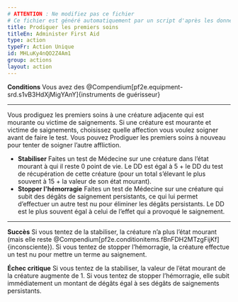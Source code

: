 ```yaml
---
# ATTENTION : Ne modifiez pas ce fichier
# Ce fichier est généré automatiquement par un script d'après les données du module Foundry VTT officiel et de sa traduction
title: Prodiguer les premiers soins
titleEn: Administer First Aid
type: action
typeFr: Action Unique
id: MHLuKy4nQO2Z4Am1
group: actions
layout: action
---
```

**Conditions** Vous avez des @Compendium[pf2e.equipment-srd.s1vB3HdXjMigYAnY]{instruments de guérisseur} 

----

Vous prodiguez les premiers soins à une créature adjacente qui est mourante ou victime de saignements. Si une créature est mourante et victime de saignements, choisissez quelle affection vous voulez soigner avant de faire le test. Vous pouvez Prodiguer les premiers soins à nouveau pour tenter de soigner l’autre affliction.

- **Stabiliser** Faites un test de Médecine sur une créature dans l’état mourant à qui il reste 0 point de vie. Le DD est égal à 5 + le DD du test de récupération de cette créature (pour un total s’élevant le plus souvent à 15 + la valeur de son état mourant).
- **Stopper l'hémorragie** Faites un test de Médecine sur une créature qui subit des dégâts de saignement persistants, ce qui lui permet d’effectuer un autre test nu pour éliminer les dégâts persistants. Le DD est le plus souvent égal à celui de l’effet qui a provoqué le saignement.
----

**Succès** Si vous tentez de la stabiliser, la créature n’a plus l’état mourant (mais elle reste @Compendium[pf2e.conditionitems.fBnFDH2MTzgFijKf]{inconsciente}). Si vous tentez de stopper l’hémorragie, la créature effectue un test nu pour mettre un terme au saignement.

**Échec critique**  Si vous tentez de la stabiliser, la valeur de l’état mourant de la créature augmente de 1. Si vous tentez de stopper l’hémorragie, elle subit immédiatement un montant de dégâts égal à ses dégâts de saignements persistants.


